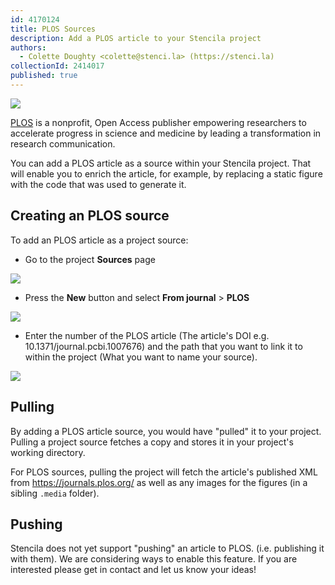 ```yaml
---
id: 4170124
title: PLOS Sources
description: Add a PLOS article to your Stencila project
authors:
  - Colette Doughty <colette@stenci.la> (https://stenci.la)
collectionId: 2414017
published: true
---
```


![](https://i.imgur.com/1qehB1B.png)

[PLOS](https://plos.org/) is a nonprofit, Open Access publisher empowering researchers to accelerate progress in science and medicine by leading a transformation in research communication.

You can add a PLOS article as a source within your Stencila project. That will enable you to enrich the article, for example, by replacing a static figure with the code that was used to generate it.

## Creating an PLOS source

To add an PLOS article as a project source:

* Go to the project **Sources** page

![](http://stencila.github.io/hub/manager/snaps/project-sources-menu-item.png)

* Press the **New** button and select **From journal** > **PLOS**

![](http://stencila.github.io/hub/manager/snaps/project-sources-new-button.png)

* Enter the number of the PLOS article (The article's DOI e.g. 10.1371/journal.pcbi.1007676) and the path that you want to link it to within the project (What you want to name your source).

![](http://stencila.github.io/hub/manager/snaps/project-sources-new-plos.png)

## Pulling

By adding a PLOS article source, you would have "pulled" it to your project. Pulling a project source fetches a copy and stores it in your project's working directory.

For PLOS sources, pulling the project will fetch the article's published XML from https://journals.plos.org/ as well as any images for the figures (in a sibling `.media` folder).

## Pushing

Stencila does not yet support "pushing" an article to PLOS. (i.e. publishing it with them). We are considering ways to enable this feature. If you are interested please get in contact and let us know your ideas!
